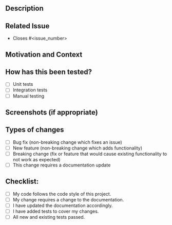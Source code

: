 ## Description
<!-- Describe the changes made and why they were made. -->

## Related Issue
<!-- Link or list the issue(s) this PR addresses. -->
- Closes #<issue_number>

## Motivation and Context
<!-- Why is this change required? What problem does it solve? -->

## How has this been tested?
<!-- Please describe in detail how you tested your changes. -->
- [ ] Unit tests
- [ ] Integration tests
- [ ] Manual testing

## Screenshots (if appropriate)
<!-- If your changes affect the UI, attach images or videos to help reviewers understand the changes. -->

## Types of changes
<!-- What types of changes does your code introduce? Put an `x` in all the boxes that apply: -->
- [ ] Bug fix (non-breaking change which fixes an issue)
- [ ] New feature (non-breaking change which adds functionality)
- [ ] Breaking change (fix or feature that would cause existing functionality to not work as expected)
- [ ] This change requires a documentation update

## Checklist:
<!-- Go over all the following points, and put an `x` in all the boxes that apply. -->
<!-- If you're unsure about any of these, don't hesitate to ask. We're here to help! -->
- [ ] My code follows the code style of this project.
- [ ] My change requires a change to the documentation.
- [ ] I have updated the documentation accordingly.
- [ ] I have added tests to cover my changes.
- [ ] All new and existing tests passed.